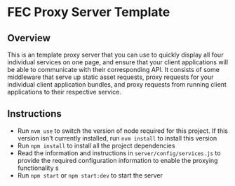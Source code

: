 # FEC Proxy Server Template

## Overview
This is an template proxy server that you can use to quickly display all four individual services on one page, and ensure that your client applications will be able to communicate with their corresponding API. It consists of some middleware that serve up static asset requests, proxy requests for your individual client application bundles, and proxy requests from running client applications to their respective service.

## Instructions
- Run `nvm use` to switch the version of node required for this project. If this version isn't currently installed, run `nvm install` to install this version
- Run `npm install` to install all the project dependencies
- Read the information and instructions in `server/config/services.js` to provide the required configuration information to enable the proxying functionality
s
- Run `npm start` or `npm start:dev` to start the server
